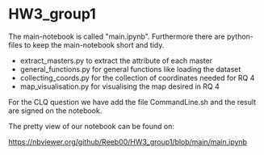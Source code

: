 # HW3_group1

The main-notebook is called "main.ipynb".
Furthermore there are python-files to keep the main-notebook short and tidy.
- extract_masters.py to extract the attribute of each master
- general_functions.py for general functions like loading the dataset
- collecting_coords.py for the collection of coordinates needed for RQ 4
- map_visualisation.py for visualising the map desired in RQ 4


For the CLQ question we have add the file CommandLine.sh and the result are signed on the notebook.


The pretty view of our notebook can be found on:

https://nbviewer.org/github/Reeb00/HW3_group1/blob/main/main.ipynb